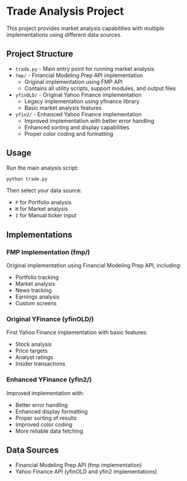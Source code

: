 # Trade Analysis Project

This project provides market analysis capabilities with multiple implementations using different data sources.

## Project Structure

- `trade.py` - Main entry point for running market analysis
- `fmp/` - Financial Modeling Prep API implementation
  - Original implementation using FMP API
  - Contains all utility scripts, support modules, and output files
- `yfinOLD/` - Original Yahoo Finance implementation
  - Legacy implementation using yfinance library
  - Basic market analysis features
- `yfin2/` - Enhanced Yahoo Finance implementation
  - Improved implementation with better error handling
  - Enhanced sorting and display capabilities
  - Proper color coding and formatting

## Usage

Run the main analysis script:

```bash
python trade.py
```

Then select your data source:
- `P` for Portfolio analysis
- `M` for Market analysis
- `I` for Manual ticker input

## Implementations

### FMP Implementation (fmp/)
Original implementation using Financial Modeling Prep API, including:
- Portfolio tracking
- Market analysis
- News tracking
- Earnings analysis
- Custom screens

### Original YFinance (yfinOLD/)
First Yahoo Finance implementation with basic features:
- Stock analysis
- Price targets
- Analyst ratings
- Insider transactions

### Enhanced YFinance (yfin2/)
Improved implementation with:
- Better error handling
- Enhanced display formatting
- Proper sorting of results
- Improved color coding
- More reliable data fetching

## Data Sources
- Financial Modeling Prep API (fmp implementation)
- Yahoo Finance API (yfinOLD and yfin2 implementations)